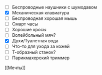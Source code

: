  - [ ] Беспроводные наушники с шумодавом
 - [x] Механическая клавиатура
 - [ ] Беспроводная хорошая мышь
 - [ ] Смарт часы
 - [ ] Хорошие кросы
 - [ ] Волейбольный мяч?
 - [x] Духи/Туалетная вода
 - [ ] Что-то для ухода за кожей
 - [ ] Т-образный станок?
 - [ ] Парикмахерский триммер

[[Мечты]]